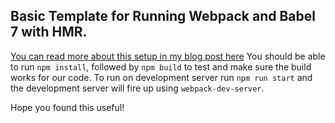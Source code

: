 ## Basic Template for Running Webpack and Babel 7 with HMR.
 [You can read more about this setup in my blog post here](https://fundamentalsofcode.com/webpack-with-babel-7/)
 You should be able to run `npm install`, followed by `npm build` to test and make sure the build works for our code. 
 To run on development server run `npm run start` and the development server will fire up using `webpack-dev-server`.

 Hope you found this useful!
